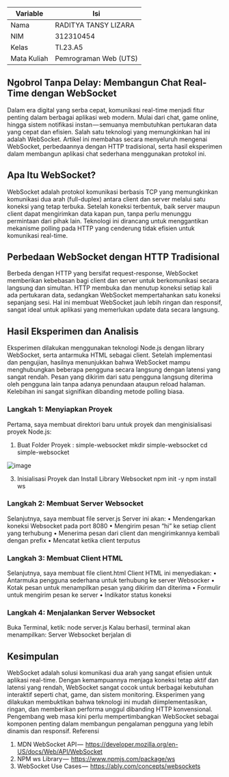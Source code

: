 | Variable | Isi |
| -------- | --- |
| Nama | RADITYA TANSY LIZARA  |
| NIM | 312310454 |
| Kelas | TI.23.A5 |
| Mata Kuliah | Pemrograman Web (UTS) |

## Ngobrol Tanpa Delay: Membangun Chat Real-Time dengan WebSocket ##
Dalam era digital yang serba cepat, komunikasi real-time menjadi fitur penting dalam berbagai aplikasi web modern. Mulai dari chat, game online, hingga sistem notifikasi instan — semuanya membutuhkan pertukaran data yang cepat dan efisien. Salah satu teknologi yang memungkinkan hal ini adalah WebSocket. Artikel ini membahas secara menyeluruh mengenai WebSocket, perbedaannya dengan HTTP tradisional, serta hasil eksperimen dalam membangun aplikasi chat sederhana menggunakan protokol ini.
## Apa Itu WebSocket? ##
WebSocket adalah protokol komunikasi berbasis TCP yang memungkinkan komunikasi dua arah (full-duplex) antara client dan server melalui satu koneksi yang tetap terbuka. Setelah koneksi terbentuk, baik server maupun client dapat mengirimkan data kapan pun, tanpa perlu menunggu permintaan dari pihak lain. Teknologi ini dirancang untuk menggantikan mekanisme polling pada HTTP yang cenderung tidak efisien untuk komunikasi real-time.
## Perbedaan WebSocket dengan HTTP Tradisional ##
Berbeda dengan HTTP yang bersifat request-response, WebSocket memberikan kebebasan bagi client dan server untuk berkomunikasi secara langsung dan simultan. HTTP membuka dan menutup koneksi setiap kali ada pertukaran data, sedangkan WebSocket mempertahankan satu koneksi sepanjang sesi. Hal ini membuat WebSocket jauh lebih ringan dan responsif, sangat ideal untuk aplikasi yang memerlukan update data secara langsung.
## Hasil Eksperimen dan Analisis ##
Eksperimen dilakukan menggunakan teknologi Node.js dengan library WebSocket, serta antarmuka HTML sebagai client. Setelah implementasi dan pengujian, hasilnya menunjukkan bahwa WebSocket mampu menghubungkan beberapa pengguna secara langsung dengan latensi yang sangat rendah. Pesan yang dikirim dari satu pengguna langsung diterima oleh pengguna lain tanpa adanya penundaan ataupun reload halaman. Kelebihan ini sangat signifikan dibanding metode polling biasa.
### Langkah 1: Menyiapkan Proyek ###
Pertama, saya membuat direktori baru untuk proyek dan menginisialisasi proyek Node.js:
1.	Buat Folder Proyek : simple-websocket
mkdir simple-websocket
cd simple-websocket

![image](https://github.com/user-attachments/assets/63183a28-ad1b-422f-b226-6e89d64eaeac)

3. Inisialisasi Proyek dan Install Library Websocket
npm init -y
npm install ws
  
### Langkah 2: Membuat Server Websocket ###
Selanjutnya, saya membuat file server.js
Server ini akan:
•	Mendengarkan koneksi Websocket pada port 8080
•	Mengirim pesan “hi” ke setiap client yang terhubung
•	Menerima pesan dari client dan mengirimkannya kembali dengan prefix
•	Mencatat ketika client terputus
### Langkah 3: Membuat Client HTML ###
Selanjutnya, saya membuat file client.html
Client HTML ini menyediakan:
•	Antarmuka pengguna sederhana untuk terhubung ke server Websocker
•	Kotak pesan untuk menampilkan pesan yang dikirim dan diterima
•	Formulir untuk mengirim pesan ke server
•	Indikator status koneksi
### Langkah 4: Menjalankan Server Websocket ###
Buka Terminal, ketik:
node server.js
Kalau berhasil, terminal akan menampilkan:
Server Websocket berjalan di 
## Kesimpulan ## 
WebSocket adalah solusi komunikasi dua arah yang sangat efisien untuk aplikasi real-time. Dengan kemampuannya menjaga koneksi tetap aktif dan latensi yang rendah, WebSocket sangat cocok untuk berbagai kebutuhan interaktif seperti chat, game, dan sistem monitoring. Eksperimen yang dilakukan membuktikan bahwa teknologi ini mudah diimplementasikan, ringan, dan memberikan performa unggul dibanding HTTP konvensional. Pengembang web masa kini perlu mempertimbangkan WebSocket sebagai komponen penting dalam membangun pengalaman pengguna yang lebih dinamis dan responsif.
Referensi
1.	MDN WebSocket API — 
https://developer.mozilla.org/en-US/docs/Web/API/WebSocket
2.	NPM ws Library — 
https://www.npmjs.com/package/ws
3.	WebSocket Use Cases — 
https://ably.com/concepts/websockets
